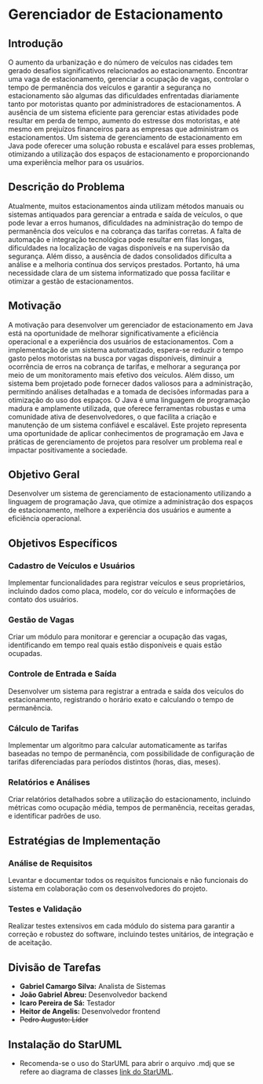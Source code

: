 # Gerenciador de Estacionamento

## Introdução
O aumento da urbanização e do número de veículos nas cidades tem gerado desafios significativos relacionados ao estacionamento. Encontrar uma vaga de estacionamento, gerenciar a ocupação de vagas, controlar o tempo de permanência dos veículos e garantir a segurança no estacionamento são algumas das dificuldades enfrentadas diariamente tanto por motoristas quanto por administradores de estacionamentos. A ausência de um sistema eficiente para gerenciar estas atividades pode resultar em perda de tempo, aumento do estresse dos motoristas, e até mesmo em prejuízos financeiros para as empresas que administram os estacionamentos. Um sistema de gerenciamento de estacionamento em Java pode oferecer uma solução robusta e escalável para esses problemas, otimizando a utilização dos espaços de estacionamento e proporcionando uma experiência melhor para os usuários.

## Descrição do Problema
Atualmente, muitos estacionamentos ainda utilizam métodos manuais ou sistemas antiquados para gerenciar a entrada e saída de veículos, o que pode levar a erros humanos, dificuldades na administração do tempo de permanência dos veículos e na cobrança das tarifas corretas. A falta de automação e integração tecnológica pode resultar em filas longas, dificuldades na localização de vagas disponíveis e na supervisão da segurança. Além disso, a ausência de dados consolidados dificulta a análise e a melhoria contínua dos serviços prestados. Portanto, há uma necessidade clara de um sistema informatizado que possa facilitar e otimizar a gestão de estacionamentos.

## Motivação
A motivação para desenvolver um gerenciador de estacionamento em Java está na oportunidade de melhorar significativamente a eficiência operacional e a experiência dos usuários de estacionamentos. Com a implementação de um sistema automatizado, espera-se reduzir o tempo gasto pelos motoristas na busca por vagas disponíveis, diminuir a ocorrência de erros na cobrança de tarifas, e melhorar a segurança por meio de um monitoramento mais efetivo dos veículos. Além disso, um sistema bem projetado pode fornecer dados valiosos para a administração, permitindo análises detalhadas e a tomada de decisões informadas para a otimização do uso dos espaços. O Java é uma linguagem de programação madura e amplamente utilizada, que oferece ferramentas robustas e uma comunidade ativa de desenvolvedores, o que facilita a criação e manutenção de um sistema confiável e escalável. Este projeto representa uma oportunidade de aplicar conhecimentos de programação em Java e práticas de gerenciamento de projetos para resolver um problema real e impactar positivamente a sociedade.

## Objetivo Geral
Desenvolver um sistema de gerenciamento de estacionamento utilizando a linguagem de programação Java, que otimize a administração dos espaços de estacionamento, melhore a experiência dos usuários e aumente a eficiência operacional.

## Objetivos Específicos
### Cadastro de Veículos e Usuários
Implementar funcionalidades para registrar veículos e seus proprietários, incluindo dados como placa, modelo, cor do veículo e informações de contato dos usuários.

### Gestão de Vagas
Criar um módulo para monitorar e gerenciar a ocupação das vagas, identificando em tempo real quais estão disponíveis e quais estão ocupadas.

### Controle de Entrada e Saída
Desenvolver um sistema para registrar a entrada e saída dos veículos do estacionamento, registrando o horário exato e calculando o tempo de permanência.

### Cálculo de Tarifas
Implementar um algoritmo para calcular automaticamente as tarifas baseadas no tempo de permanência, com possibilidade de configuração de tarifas diferenciadas para períodos distintos (horas, dias, meses).

### Relatórios e Análises
Criar relatórios detalhados sobre a utilização do estacionamento, incluindo métricas como ocupação média, tempos de permanência, receitas geradas, e identificar padrões de uso.

## Estratégias de Implementação
### Análise de Requisitos
Levantar e documentar todos os requisitos funcionais e não funcionais do sistema em colaboração com os desenvolvedores do projeto.

### Testes e Validação
Realizar testes extensivos em cada módulo do sistema para garantir a correção e robustez do software, incluindo testes unitários, de integração e de aceitação.

## Divisão de Tarefas
- **Gabriel Camargo Silva:** Analista de Sistemas
- **João Gabriel Abreu:** Desenvolvedor backend
- **Icaro Pereira de Sá:** Testador
- **Heitor de Angelis:** Desenvolvedor frontend
- ~~Pedro Augusto: Líder~~

## Instalação do StarUML
- Recomenda-se o uso do StarUML para abrir o arquivo .mdj que se refere ao diagrama de classes [link do StarUML](https://staruml.io/).
